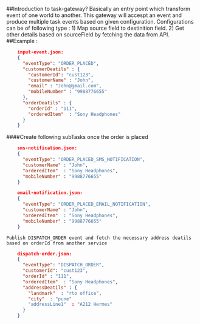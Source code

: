 ##Introduction to task-gateway?
    Basically an entry point which transform event of one world to another. 
    This gateway will accespt an event and produce multiple task events based 
    on given configuration.
    Configurations can be of following type :
        1) Map source field to destinition field.
        2) Get other details based on sourceField by fetching the data from API.
##Example :     
```json
    input-event.json:
    {
      "eventType": "ORDER_PLACED",
      "customerDeatils" : {
        "customerId": "cust123",
        "customerName" : "John",
        "email" : "John@gmail.com",
        "mobileNumber" : "9988776655"      
      },
      "orderDeatils" : {
        "orderId" : "111",
        "orderedItem"  : "Sony Headphones"      
      }
    }    
```

####Create following subTasks once the order is placed

```json
    sms-notification.json:
    {
      "eventType": "ORDER_PLACED_SMS_NOTIFICATION",
      "customerName" : "John",
      "orderedItem"  : "Sony Headphones",
      "mobileNumber" : "9988776655"
    }    
```

```json
    email-notification.json:
    {
      "eventType": "ORDER_PLACED_EMAIL_NOTIFICATION",
      "customerName" : "John",
      "orderedItem"  : "Sony Headphones",
      "mobileNumber" : "9988776655"
    }
``` 
    Publish DISPATCH_ORDER event and fetch the necessary address deatils
    based on orderId from another service
```json
    dispatch-order.json:
    {
      "eventType": "DISPATCH_ORDER",
      "customerId": "cust123",
      "orderId" : "111",
      "orderedItem"  : "Sony Headphones",
      "addressDeatils" : {
        "landmark"  : "rto office",
        "city"  : "pune"
        "addressLine1"  : "A212 Hermes"
      }
    }
```
  
        
    
        
   
        
        